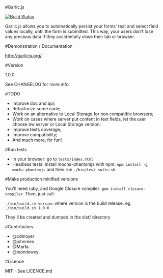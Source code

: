 #Garlic.js

[![Build Status](https://secure.travis-ci.org/guillaumepotier/Garlic.js.png?branch=master)](https://travis-ci.org/guillaumepotier/Garlic.js)

Garlic.js allows you to automatically persist your forms' text and select field values locally, until the form is submitted. This way, your users don't lose any precious data if they accidentally close their tab or browser.

#Demonstration / Documentation

http://garlicjs.org/

#Version

1.0.0

See CHANGELOG for more info.

#TODO

* Improve doc and api;
* Refactorize some code;
* Work on an alternative to Local Storage for non compatible browsers;
* Work on cases where server put content in text fields, let the user choose bw server or Local Storage version;
* Improve tests coverage;
* Improve compatibility;
* And much more, for fun!

#Run tests

* In your browser: go to `tests/index.html`
* Headless tests: install mocha-phantomjs with npm: `npm install -g mocha-phantomjs` and then run `./bin/test-suite.sh`

#Make production minified versions

You'll need ruby, and Google Closure compiler: `gem install closure-compiler`. Then, just call:

`./bin/build.sh version` where version is the build release. eg: `./bin/build.sh 1.0.0`

They'll be created and dumped in the dist/ directory

#Contributors

* @cdmoyer
* @johnrees
* @Marfa
* @leondewey

#Licence

MIT - See LICENCE.md
